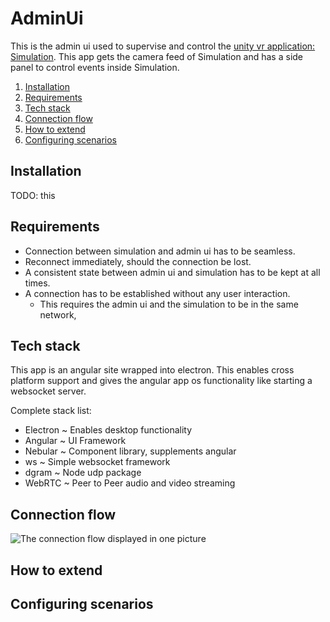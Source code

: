 # AdminUi

This is the admin ui used to supervise and control
the [unity vr application: Simulation](https://www.github.com/DangerSimulation/Simulation). This app gets the camera
feed of Simulation and has a side panel to control events inside Simulation.

1. [Installation](#installation)
2. [Requirements](#requirements)
3. [Tech stack](#tech-stack)
4. [Connection flow](#connection-flow)
5. [How to extend](#how-to-extend)
6. [Configuring scenarios](#configuring-scenarios)

## Installation

TODO: this

## Requirements

- Connection between simulation and admin ui has to be seamless.
- Reconnect immediately, should the connection be lost.
- A consistent state between admin ui and simulation has to be kept at all times.
- A connection has to be established without any user interaction.
    - This requires the admin ui and the simulation to be in the same network,

## Tech stack

This app is an angular site wrapped into electron. This enables cross platform support and gives the angular app os
functionality like starting a websocket server.

Complete stack list:

- Electron ~ Enables desktop functionality
- Angular ~ UI Framework
- Nebular ~ Component library, supplements angular
- ws ~ Simple websocket framework
- dgram ~ Node udp package
- WebRTC ~ Peer to Peer audio and video streaming

## Connection flow

![The connection flow displayed in one picture](https://github.com/DangerSimulation/Documentation/blob/main/Files/ConnectionFlow.png?raw=true)

## How to extend

## Configuring scenarios

